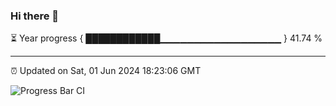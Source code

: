### Hi there 👋

⏳ Year progress { ████████████▁▁▁▁▁▁▁▁▁▁▁▁▁▁▁▁▁▁ } 41.74 %

---

⏰ Updated on Sat, 01 Jun 2024 18:23:06 GMT

![Progress Bar CI](https://github.com/ZhaoGui/ZhaoGui/workflows/Progress%20Bar%20CI/badge.svg)

